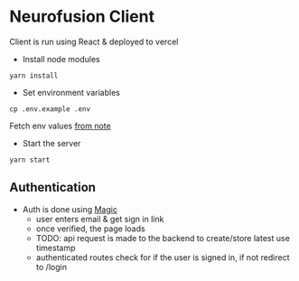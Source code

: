 # Neurofusion Client
Client is run using React & deployed to vercel

- Install node modules
```
yarn install
```

- Set environment variables
```
cp .env.example .env
```
Fetch env values [from note](https://www.icloud.com/notes/081Ci0RTYFZk2smnqXttFoceg#Neurofusion_Cred)

- Start the server
```
yarn start
```

## Authentication
- Auth is done using [Magic](https://magic.link)
    - user enters email & get sign in link
    - once verified, the page loads
    - TODO: api request is made to the backend to create/store latest use timestamp
    - authenticated routes check for if the user is signed in, if not redirect to /login